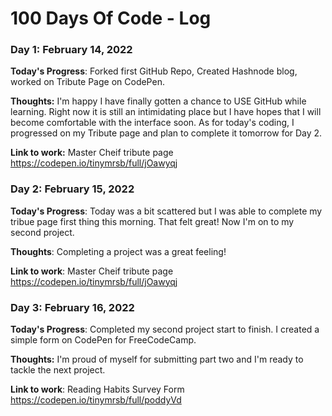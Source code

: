 # 100 Days Of Code - Log

### Day 1: February 14, 2022 

**Today's Progress**: Forked first GitHub Repo, Created Hashnode blog, worked on Tribute Page on CodePen.

**Thoughts:** I'm happy I have finally gotten a chance to USE GitHub while learning. Right now it is still an intimidating place but I have hopes that I will become comfortable with the interface soon. As for today's coding, I progressed on my Tribute page and plan to complete it tomorrow for Day 2. 

**Link to work:** Master Cheif tribute page https://codepen.io/tinymrsb/full/jOawyqj

### Day 2: February 15, 2022

**Today's Progress**: Today was a bit scattered but I was able to complete my tribue page first thing this morning. That felt great! Now I'm on to my second project.

**Thoughts**: Completing a project was a great feeling!

**Link to work**: Master Cheif tribute page https://codepen.io/tinymrsb/full/jOawyqj

### Day 3: February 16, 2022

**Today's Progress**: Completed my second project start to finish. I created a simple form on CodePen for FreeCodeCamp.

**Thoughts:** I'm proud of myself for submitting part two and I'm ready to tackle the next project. 

**Link to work**: Reading Habits Survey Form https://codepen.io/tinymrsb/full/poddyVd
